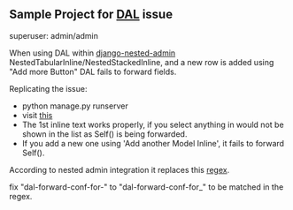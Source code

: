 ## Sample Project for [DAL](https://github.com/yourlabs/django-autocomplete-light) issue

superuser: admin/admin

When using DAL within [django-nested-admin](https://github.com/theatlantic/django-nested-admin/) NestedTabularInline/NestedStackedInline, and a new row is added using "Add more Button" DAL fails to forward fields.

Replicating the issue:
- python manage.py runserver
- visit [this](http://127.0.0.1:8000/admin/error/modelparent/add/)
- The 1st inline text works properly, if you select anything in would not be shown in the list as Self() is being forwarded.
- If you add a new one using 'Add another Model Inline', it fails to forward Self().

According to nested admin integration it replaces this [regex](https://github.com/theatlantic/django-nested-admin/blob/de440b1333eeb9bd85ca412d717d0e89652207e7/nested_admin/static/nested_admin/src/nested-admin/jquery.djangoformset.js#L290).

fix "dal-forward-conf-for-" to "dal-forward-conf-for_" to be matched in the regex.

